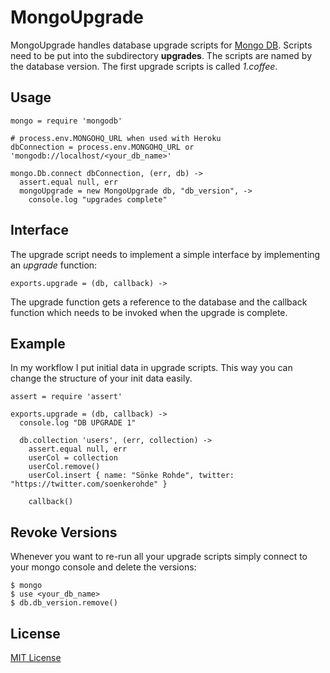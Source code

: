 MongoUpgrade
============

MongoUpgrade handles database upgrade scripts for [Mongo DB](http://www.mongodb.org/).
Scripts need to be put into the subdirectory __upgrades__.
The scripts are named by the database version. The first
upgrade scripts is called _1.coffee_.

## Usage

    mongo = require 'mongodb'

    # process.env.MONGOHQ_URL when used with Heroku
    dbConnection = process.env.MONGOHQ_URL or 'mongodb://localhost/<your_db_name>'

    mongo.Db.connect dbConnection, (err, db) ->
      assert.equal null, err
      mongoUpgrade = new MongoUpgrade db, "db_version", ->
        console.log "upgrades complete"

## Interface

The upgrade script
needs to implement a simple interface by implementing an
_upgrade_ function:

    exports.upgrade = (db, callback) ->

The upgrade function gets a reference to the database and
the callback function which needs to be invoked when the
upgrade is complete.

## Example

In my workflow I put initial data in upgrade scripts.
This way you can change the structure of your init data easily.

    assert = require 'assert'

    exports.upgrade = (db, callback) ->
      console.log "DB UPGRADE 1"

      db.collection 'users', (err, collection) ->
        assert.equal null, err
        userCol = collection
        userCol.remove()
        userCol.insert { name: "Sönke Rohde", twitter: "https://twitter.com/soenkerohde" }

        callback()

## Revoke Versions

Whenever you want to re-run all your upgrade scripts simply connect to your mongo console and delete the versions:

    $ mongo
    $ use <your_db_name>
    $ db.db_version.remove()

## License

[MIT License](http://opensource.org/licenses/MIT)

